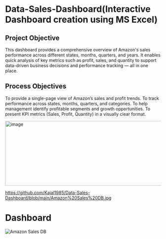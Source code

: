 # Data-Sales-Dashboard(Interactive Dashboard creation using MS Excel)
## Project Objective
 This dashboard provides a comprehensive overview of Amazon's sales performance across different states, months, quarters, and years. It enables quick analysis of key metrics such as profit, sales, and quantity to support data-driven business decisions and performance tracking — all in one place.

## Process Objectives
To provide a single-page view of Amazon’s sales and profit trends.
To track performance across states, months, quarters, and categories.
To help management identify profitable segments and growth opportunities.
To present KPI metrics (Sales, Profit, Quantity) in a visually clear format.


<img width="928" height="209" alt="image" src="https://github.com/user-attachments/assets/18a666b9-2a02-433a-98af-e7a958c0cbf0" />


https://github.com/Kajal1985/Data-Sales-Dashboard/blob/main/Amazon%20Sales%20DB.jpg      

# Dashboard
![Amazon Sales DB](https://github.com/user-attachments/assets/7e7a644b-a4d9-4991-8e9a-d6737e5d9589)

